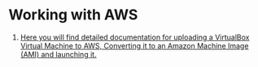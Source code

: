 # Working with AWS

1. [Here you will find detailed documentation for uploading a VirtualBox Virtual Machine to AWS, Converting it to an Amazon Machine Image (AMI) and launching it.](https://github.com/keslingmj/Upload_VM_S3_Convert_AMI/blob/master/Upload_Convert_VM.md)
